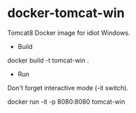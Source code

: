 # docker-tomcat-win
Tomcat8 Docker image for idiot Windows.

- Build

docker build -t tomcat-win .

- Run

Don't forget interactive mode (-it switch).

docker run -it -p 8080:8080 tomcat-win
